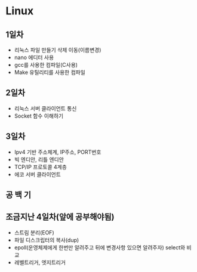 # Linux

## 1일차
- 리눅스 파일 만들기 삭제 이동(이름변경)
- nano 에디터 사용 
- gcc를 사용한 컴파일(C사용)
- Make 유틸리티를 사용한 컴파일

## 2일차 
- 리눅스 서버 클라이언트 통신
- Socket 함수 이해하기

## 3일차
- Ipv4 기반 주소체계, IP주소, PORT번호
- 빅 엔디안, 리틀 엔디안
- TCP/IP 프로토콜 4계층
- 에코 서버 클라이언트

## 공 백 기

## 조금지난 4일차(앞에 공부해야됨)
- 스트림 분리(EOF)
- 파일 디스크립터의 복사(dup)
- epoll(운영체제에게 한번만 알려주고 뒤에 변경사항 있으면 알려주자) select와 비교
- 레벨트리거, 엣지트리거
